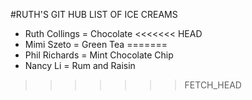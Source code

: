 #RUTH'S GIT HUB LIST OF ICE CREAMS

- Ruth Collings = Chocolate
<<<<<<< HEAD
- Mimi Szeto = Green Tea
=======
- Phil Richards = Mint Chocolate Chip
- Nancy Li = Rum and Raisin
>>>>>>> FETCH_HEAD
